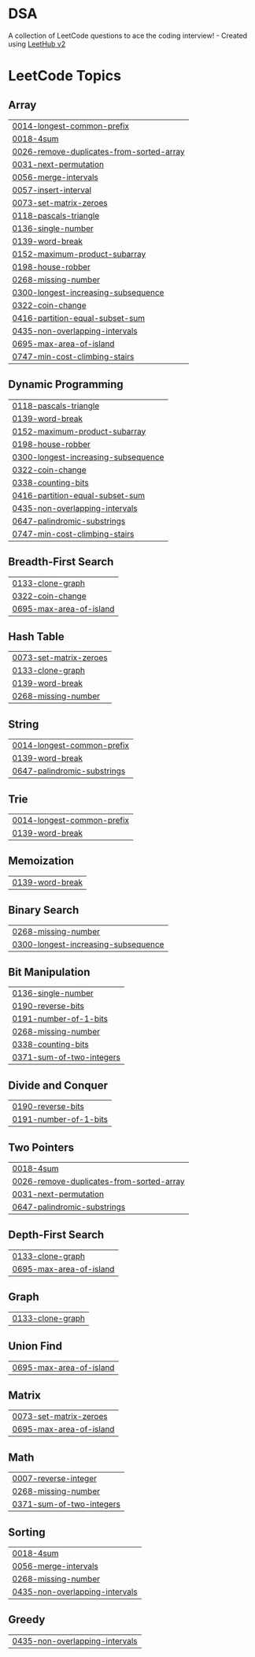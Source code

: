 # DSA
A collection of LeetCode questions to ace the coding interview! - Created using [LeetHub v2](https://github.com/arunbhardwaj/LeetHub-2.0)

<!---LeetCode Topics Start-->
# LeetCode Topics
## Array
|  |
| ------- |
| [0014-longest-common-prefix](https://github.com/An1117/DSA/tree/master/0014-longest-common-prefix) |
| [0018-4sum](https://github.com/An1117/DSA/tree/master/0018-4sum) |
| [0026-remove-duplicates-from-sorted-array](https://github.com/An1117/DSA/tree/master/0026-remove-duplicates-from-sorted-array) |
| [0031-next-permutation](https://github.com/An1117/DSA/tree/master/0031-next-permutation) |
| [0056-merge-intervals](https://github.com/An1117/DSA/tree/master/0056-merge-intervals) |
| [0057-insert-interval](https://github.com/An1117/DSA/tree/master/0057-insert-interval) |
| [0073-set-matrix-zeroes](https://github.com/An1117/DSA/tree/master/0073-set-matrix-zeroes) |
| [0118-pascals-triangle](https://github.com/An1117/DSA/tree/master/0118-pascals-triangle) |
| [0136-single-number](https://github.com/An1117/DSA/tree/master/0136-single-number) |
| [0139-word-break](https://github.com/An1117/DSA/tree/master/0139-word-break) |
| [0152-maximum-product-subarray](https://github.com/An1117/DSA/tree/master/0152-maximum-product-subarray) |
| [0198-house-robber](https://github.com/An1117/DSA/tree/master/0198-house-robber) |
| [0268-missing-number](https://github.com/An1117/DSA/tree/master/0268-missing-number) |
| [0300-longest-increasing-subsequence](https://github.com/An1117/DSA/tree/master/0300-longest-increasing-subsequence) |
| [0322-coin-change](https://github.com/An1117/DSA/tree/master/0322-coin-change) |
| [0416-partition-equal-subset-sum](https://github.com/An1117/DSA/tree/master/0416-partition-equal-subset-sum) |
| [0435-non-overlapping-intervals](https://github.com/An1117/DSA/tree/master/0435-non-overlapping-intervals) |
| [0695-max-area-of-island](https://github.com/An1117/DSA/tree/master/0695-max-area-of-island) |
| [0747-min-cost-climbing-stairs](https://github.com/An1117/DSA/tree/master/0747-min-cost-climbing-stairs) |
## Dynamic Programming
|  |
| ------- |
| [0118-pascals-triangle](https://github.com/An1117/DSA/tree/master/0118-pascals-triangle) |
| [0139-word-break](https://github.com/An1117/DSA/tree/master/0139-word-break) |
| [0152-maximum-product-subarray](https://github.com/An1117/DSA/tree/master/0152-maximum-product-subarray) |
| [0198-house-robber](https://github.com/An1117/DSA/tree/master/0198-house-robber) |
| [0300-longest-increasing-subsequence](https://github.com/An1117/DSA/tree/master/0300-longest-increasing-subsequence) |
| [0322-coin-change](https://github.com/An1117/DSA/tree/master/0322-coin-change) |
| [0338-counting-bits](https://github.com/An1117/DSA/tree/master/0338-counting-bits) |
| [0416-partition-equal-subset-sum](https://github.com/An1117/DSA/tree/master/0416-partition-equal-subset-sum) |
| [0435-non-overlapping-intervals](https://github.com/An1117/DSA/tree/master/0435-non-overlapping-intervals) |
| [0647-palindromic-substrings](https://github.com/An1117/DSA/tree/master/0647-palindromic-substrings) |
| [0747-min-cost-climbing-stairs](https://github.com/An1117/DSA/tree/master/0747-min-cost-climbing-stairs) |
## Breadth-First Search
|  |
| ------- |
| [0133-clone-graph](https://github.com/An1117/DSA/tree/master/0133-clone-graph) |
| [0322-coin-change](https://github.com/An1117/DSA/tree/master/0322-coin-change) |
| [0695-max-area-of-island](https://github.com/An1117/DSA/tree/master/0695-max-area-of-island) |
## Hash Table
|  |
| ------- |
| [0073-set-matrix-zeroes](https://github.com/An1117/DSA/tree/master/0073-set-matrix-zeroes) |
| [0133-clone-graph](https://github.com/An1117/DSA/tree/master/0133-clone-graph) |
| [0139-word-break](https://github.com/An1117/DSA/tree/master/0139-word-break) |
| [0268-missing-number](https://github.com/An1117/DSA/tree/master/0268-missing-number) |
## String
|  |
| ------- |
| [0014-longest-common-prefix](https://github.com/An1117/DSA/tree/master/0014-longest-common-prefix) |
| [0139-word-break](https://github.com/An1117/DSA/tree/master/0139-word-break) |
| [0647-palindromic-substrings](https://github.com/An1117/DSA/tree/master/0647-palindromic-substrings) |
## Trie
|  |
| ------- |
| [0014-longest-common-prefix](https://github.com/An1117/DSA/tree/master/0014-longest-common-prefix) |
| [0139-word-break](https://github.com/An1117/DSA/tree/master/0139-word-break) |
## Memoization
|  |
| ------- |
| [0139-word-break](https://github.com/An1117/DSA/tree/master/0139-word-break) |
## Binary Search
|  |
| ------- |
| [0268-missing-number](https://github.com/An1117/DSA/tree/master/0268-missing-number) |
| [0300-longest-increasing-subsequence](https://github.com/An1117/DSA/tree/master/0300-longest-increasing-subsequence) |
## Bit Manipulation
|  |
| ------- |
| [0136-single-number](https://github.com/An1117/DSA/tree/master/0136-single-number) |
| [0190-reverse-bits](https://github.com/An1117/DSA/tree/master/0190-reverse-bits) |
| [0191-number-of-1-bits](https://github.com/An1117/DSA/tree/master/0191-number-of-1-bits) |
| [0268-missing-number](https://github.com/An1117/DSA/tree/master/0268-missing-number) |
| [0338-counting-bits](https://github.com/An1117/DSA/tree/master/0338-counting-bits) |
| [0371-sum-of-two-integers](https://github.com/An1117/DSA/tree/master/0371-sum-of-two-integers) |
## Divide and Conquer
|  |
| ------- |
| [0190-reverse-bits](https://github.com/An1117/DSA/tree/master/0190-reverse-bits) |
| [0191-number-of-1-bits](https://github.com/An1117/DSA/tree/master/0191-number-of-1-bits) |
## Two Pointers
|  |
| ------- |
| [0018-4sum](https://github.com/An1117/DSA/tree/master/0018-4sum) |
| [0026-remove-duplicates-from-sorted-array](https://github.com/An1117/DSA/tree/master/0026-remove-duplicates-from-sorted-array) |
| [0031-next-permutation](https://github.com/An1117/DSA/tree/master/0031-next-permutation) |
| [0647-palindromic-substrings](https://github.com/An1117/DSA/tree/master/0647-palindromic-substrings) |
## Depth-First Search
|  |
| ------- |
| [0133-clone-graph](https://github.com/An1117/DSA/tree/master/0133-clone-graph) |
| [0695-max-area-of-island](https://github.com/An1117/DSA/tree/master/0695-max-area-of-island) |
## Graph
|  |
| ------- |
| [0133-clone-graph](https://github.com/An1117/DSA/tree/master/0133-clone-graph) |
## Union Find
|  |
| ------- |
| [0695-max-area-of-island](https://github.com/An1117/DSA/tree/master/0695-max-area-of-island) |
## Matrix
|  |
| ------- |
| [0073-set-matrix-zeroes](https://github.com/An1117/DSA/tree/master/0073-set-matrix-zeroes) |
| [0695-max-area-of-island](https://github.com/An1117/DSA/tree/master/0695-max-area-of-island) |
## Math
|  |
| ------- |
| [0007-reverse-integer](https://github.com/An1117/DSA/tree/master/0007-reverse-integer) |
| [0268-missing-number](https://github.com/An1117/DSA/tree/master/0268-missing-number) |
| [0371-sum-of-two-integers](https://github.com/An1117/DSA/tree/master/0371-sum-of-two-integers) |
## Sorting
|  |
| ------- |
| [0018-4sum](https://github.com/An1117/DSA/tree/master/0018-4sum) |
| [0056-merge-intervals](https://github.com/An1117/DSA/tree/master/0056-merge-intervals) |
| [0268-missing-number](https://github.com/An1117/DSA/tree/master/0268-missing-number) |
| [0435-non-overlapping-intervals](https://github.com/An1117/DSA/tree/master/0435-non-overlapping-intervals) |
## Greedy
|  |
| ------- |
| [0435-non-overlapping-intervals](https://github.com/An1117/DSA/tree/master/0435-non-overlapping-intervals) |
<!---LeetCode Topics End-->